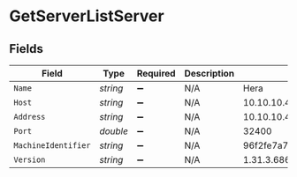 # GetServerListServer


## Fields

| Field                                    | Type                                     | Required                                 | Description                              | Example                                  |
| ---------------------------------------- | ---------------------------------------- | ---------------------------------------- | ---------------------------------------- | ---------------------------------------- |
| `Name`                                   | *string*                                 | :heavy_minus_sign:                       | N/A                                      | Hera                                     |
| `Host`                                   | *string*                                 | :heavy_minus_sign:                       | N/A                                      | 10.10.10.47                              |
| `Address`                                | *string*                                 | :heavy_minus_sign:                       | N/A                                      | 10.10.10.47                              |
| `Port`                                   | *double*                                 | :heavy_minus_sign:                       | N/A                                      | 32400                                    |
| `MachineIdentifier`                      | *string*                                 | :heavy_minus_sign:                       | N/A                                      | 96f2fe7a78c9dc1f16a16bedbe90f98149be16b4 |
| `Version`                                | *string*                                 | :heavy_minus_sign:                       | N/A                                      | 1.31.3.6868-28fc46b27                    |